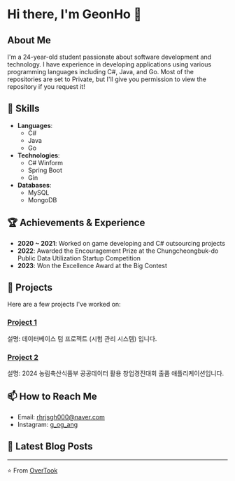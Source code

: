 # Hi there, I'm GeonHo 👋

## About Me
I'm a 24-year-old student passionate about software development and technology. I have experience in developing applications using various programming languages including C#, Java, and Go.
Most of the repositories are set to Private, but I'll give you permission to view the repository if you request it!

## 🚀 Skills
- **Languages**: 
  - C#
  - Java
  - Go
- **Technologies**: 
  - C# Winform
  - Spring Boot
  - Gin
- **Databases**: 
  - MySQL
  - MongoDB

## 🏆 Achievements & Experience
- **2020 ~ 2021**: Worked on game developing and C# outsourcing projects
- **2022**: Awarded the Encouragement Prize at the Chungcheongbuk-do Public Data Utilization Startup Competition
- **2023**: Won the Excellence Award at the Big Contest
  
## 📂 Projects
Here are a few projects I've worked on:

### [Project 1](https://github.com/OverTook/Examination)
설명: 데이터베이스 텀 프로젝트 (시험 관리 시스템) 입니다.

### [Project 2](https://github.com/OverTook/LivestockCare_ChatBot)
설명: 2024 농림축산식품부 공공데이터 활용 창업경진대회 출품 애플리케이션입니다.

## 📫 How to Reach Me
- Email: rhrjsgh000@naver.com
- Instagram: [g_og_ang](https:/instagram.com/g_og_ang/)

## 📝 Latest Blog Posts
<!-- BLOG-POST-LIST:START -->
<!-- BLOG-POST-LIST:END -->

---

⭐️ From [OverTook](https://github.com/OverTook)
